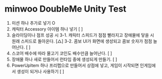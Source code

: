 # minwoo DoubleMe Unity Test
1. 미션 하나 추가로 넣기 O
2. 캐릭터 Accessory 아이템 하나 넣기 [ ]
3. 슬라이딩이나 점프 성공 시
  3-1. 캐릭터 스피드가 점점 빨라지고 장애물에 닿을 시 원래 스피드로 돌아온다. [△]
  3-2. 콤보 UI가 화면에 생성되고 콤보 숫자가 점점 늘어난다. [ ]
4. 스코어 배수에 따라 물고기 코인도 배수만큼 늘어난다. [ ]
5. 장애물 하나 새로 만들어서 런타임 중에 생성되게 만들기. [ ]
6. PowerUpItem 하나 프리펩으로 만들어서 상점에 넣고, 게임이 시작되면 인게임에서 생성이 되거나 사용하기 [ ]

